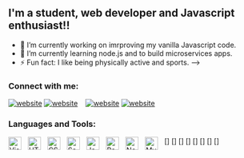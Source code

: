 ## I'm a student, web developer and Javascript enthusiast!!

- 🔭 I’m currently working on imrproving my vanilla Javascript code.
- 🌱 I’m currently learning node.js and to build microservices apps.
- ⚡ Fun fact: I like being physically active and sports.
-->


### Connect with me:

[![website](./img/linkedin-light.svg)](https://www.linkedin.com/in/patrick-deric-rabello-2ab0621a5/)
[![website](./img/linkedin-dark.svg)](https://www.linkedin.com/in/patrick-deric-rabello-2ab0621a5/)
&nbsp;&nbsp;
[![website](./img/instagram-light.svg)](https://www.instagram.com/patrickderic/)
[![website](./img/instagram-dark.svg)](https://www.instagram.com/patrickderic/)


### Languages and Tools:


[<img align="left" alt="Visual Studio Code" width="26px" src="https://cdn.jsdelivr.net/gh/devicons/devicon/icons/vscode/vscode-original.svg" style="padding-right:10px;" />]
[<img align="left" alt="HTML5" width="26px" src="https://cdn.jsdelivr.net/gh/devicons/devicon/icons/html5/html5-original.svg" style="padding-right:10px;" />]
[<img align="left" alt="CSS3" width="26px" src="https://cdn.jsdelivr.net/gh/devicons/devicon/icons/css3/css3-original.svg" style="padding-right:10px;" />]
[<img align="left" alt="Sass" width="26px" src="https://cdn.jsdelivr.net/gh/devicons/devicon/icons/sass/sass-original.svg" style="padding-right:10px;" />]
[<img align="left" alt="JavaScript" width="26px" src="https://cdn.jsdelivr.net/gh/devicons/devicon/icons/javascript/javascript-original.svg" style="padding-right:10px;" />]
[<img align="left" alt="React" width="26px" src="https://cdn.jsdelivr.net/gh/devicons/devicon/icons/react/react-original.svg" style="padding-right:10px;" />]
[<img align="left" alt="Node.js" width="26px" src="https://cdn.jsdelivr.net/gh/devicons/devicon/icons/nodejs/nodejs-original.svg" style="padding-right:10px;" />]
[<img align="left" alt="MySQL" width="26px" src="https://cdn.jsdelivr.net/gh/devicons/devicon/icons/mysql/mysql-original.svg" style="padding-right:10px;" />]

<br />
<br />
